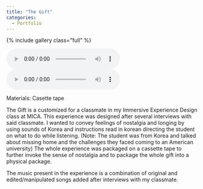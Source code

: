 ```yaml
---
title: "The Gift"
categories:
  - Portfolio  
---
```

{% include gallery class="full" %}

<audio controls>
  <source src="/audio/track 1 final.mp3" type="audio/mp3">
</audio>

<audio controls>
  <source src="/audio/track 2 final.mp3" type="audio/mp3">
</audio>

Materials: Casette tape

The Gift is a customized for a classmate in my Immersive Experience Design class at MICA. This experience was designed after several interviews with said classmate. I wanted to convey feelings of nostalgia and longing by using sounds of Korea and instructions read in korean directing the student on what to do while listening. (Note: The student was from Korea and talked about missing home and the challenges they faced coming to an American university) The whole experience was packaged on a cassette tape to further invoke the sense of nostalgia and to package the whole gift into a physical package. 

The music present in the experience is a combination of original and edited/manipulated songs added after interviews with my classmate. 